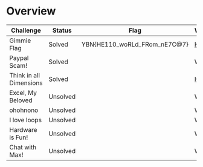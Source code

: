 # Overview

| Challenge  | Status | Flag | Writeup
| ------------- | ------------- |---------| -----|
| Gimmie Flag | Solved  | YBN{HE110_woRLd_FRom_nE7C@7}   |  [Here](https://github.com/limxuankai/CTF/blob/main/YBNCTF2023/Misc/Gimmie_Flag!.md)|
| Paypal Scam!  | Solved |    | WIP  |
| Think in all Dimensions | Solved |      |  [Here](https://github.com/limxuankai/CTF/blob/main/YBNCTF2023/Misc/Think_In_All_Dimensions.md) |
| Excel, My Beloved | Unsolved |      |  WIP  |
| ohohnono | Unsolved |      |  WIP  |
| I love loops | Unsolved |      |  WIP  |
| Hardware is Fun! | Unsolved |      |  WIP  |
| Chat with Max!| Unsolved |      |  WIP  |

